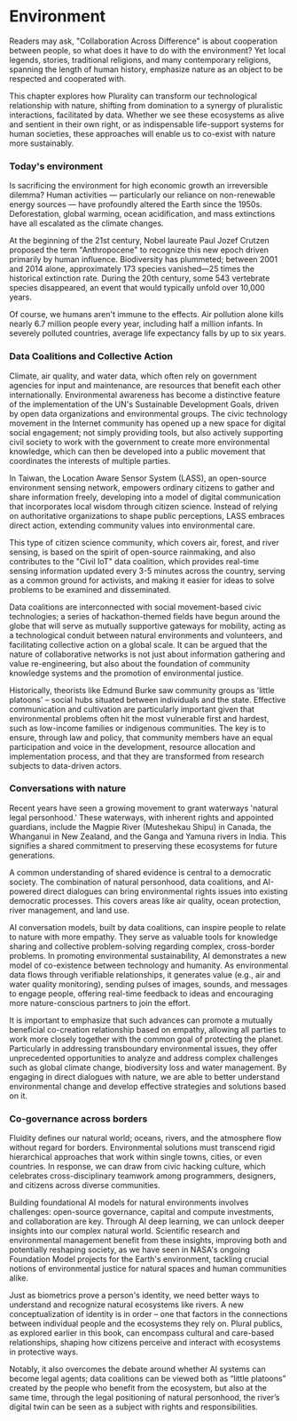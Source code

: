 # Environment

Readers may ask, "Collaboration Across Difference" is about cooperation between people, so what does it have to do with the environment? Yet local legends, stories, traditional religions, and many contemporary religions, spanning the length of human history, emphasize nature as an object to be respected and cooperated with.

This chapter explores how Plurality can transform our technological relationship with nature, shifting from domination to a synergy of pluralistic interactions, facilitated by data. Whether we see these ecosystems as alive and sentient in their own right, or as indispensable life-support systems for human societies, these approaches will enable us to co-exist with nature more sustainably.

### Today's environment

Is sacrificing the environment for high economic growth an irreversible dilemma? Human activities — particularly our reliance on non-renewable energy sources — have profoundly altered the Earth since the 1950s. Deforestation, global warming, ocean acidification, and mass extinctions have all escalated as the climate changes.
 
At the beginning of the 21st century, Nobel laureate Paul Jozef Crutzen proposed the term "Anthropocene" to recognize this new epoch driven primarily by human influence. Biodiversity has plummeted; between 2001 and 2014 alone, approximately 173 species vanished—25 times the historical extinction rate. During the 20th century, some 543 vertebrate species disappeared, an event that would typically unfold over 10,000 years.

Of course, we humans aren't immune to the effects. Air pollution alone kills nearly 6.7 million people every year, including half a million infants. In severely polluted countries, average life expectancy falls by up to six years.

### Data Coalitions and Collective Action

Climate, air quality, and water data, which often rely on government agencies for input and maintenance, are resources that benefit each other internationally. Environmental awareness has become a distinctive feature of the implementation of the UN's Sustainable Development Goals, driven by open data organizations and environmental groups. The civic technology movement in the Internet community has opened up a new space for digital social engagement; not simply providing tools, but also actively supporting civil society to work with the government to create more environmental knowledge, which can then be developed into a public movement that coordinates the interests of multiple parties.

In Taiwan, the Location Aware Sensor System (LASS), an open-source environment sensing network, empowers ordinary citizens to gather and share information freely, developing into a model of digital communication that incorporates local wisdom through citizen science. Instead of relying on authoritative organizations to shape public perceptions, LASS embraces direct action, extending community values into environmental care.

This type of citizen science community, which covers air, forest, and river sensing, is based on the spirit of open-source rainmaking, and also contributes to the "Civil IoT" data coalition, which provides real-time sensing information updated every 3-5 minutes across the country, serving as a common ground for activists, and making it easier for ideas to solve problems to be examined and disseminated.

Data coalitions are interconnected with social movement-based civic technologies; a series of hackathon-themed fields have begun around the globe that will serve as mutually supportive gateways for mobility, acting as a technological conduit between natural environments and volunteers, and facilitating collective action on a global scale. It can be argued that the nature of collaborative networks is not just about information gathering and value re-engineering, but also about the foundation of community knowledge systems and the promotion of environmental justice.

Historically, theorists like Edmund Burke saw community groups as 'little platoons' – social hubs situated between individuals and the state. Effective communication and cultivation are particularly important given that environmental problems often hit the most vulnerable first and hardest, such as low-income families or indigenous communities. The key is to ensure, through law and policy, that community members have an equal participation and voice in the development, resource allocation and implementation process, and that they are transformed from research subjects to data-driven actors.

### Conversations with nature

Recent years have seen a growing movement to grant waterways 'natural legal personhood.' These waterways, with inherent rights and appointed guardians, include the Magpie River (Muteshekau Shipu) in Canada, the Whanganui in New Zealand, and the Ganga and Yamuna rivers in India. This signifies a shared commitment to preserving these ecosystems for future generations.

A common understanding of shared evidence is central to a democratic society. The combination of natural personhood, data coalitions, and AI-powered direct dialogues can bring environmental rights issues into existing democratic processes. This covers areas like air quality, ocean protection, river management, and land use.

AI conversation models, built by data coalitions, can inspire people to relate to nature with more empathy. They serve as valuable tools for knowledge sharing and collective problem-solving regarding complex, cross-border problems. In promoting environmental sustainability, AI demonstrates a new model of co-existence between technology and humanity. As environmental data flows through verifiable relationships, it generates value (e.g., air and water quality monitoring), sending pulses of images, sounds, and messages to engage people, offering real-time feedback to ideas and encouraging more nature-conscious partners to join the effort.

It is important to emphasize that such advances can promote a mutually beneficial co-creation relationship based on empathy, allowing all parties to work more closely together with the common goal of protecting the planet. Particularly in addressing transboundary environmental issues, they offer unprecedented opportunities to analyze and address complex challenges such as global climate change, biodiversity loss and water management. By engaging in direct dialogues with nature, we are able to better understand environmental change and develop effective strategies and solutions based on it.

### Co-governance across borders

Fluidity defines our natural world; oceans, rivers, and the atmosphere flow without regard for borders. Environmental solutions must transcend rigid hierarchical approaches that work within single towns, cities, or even countries. In response, we can draw from civic hacking culture, which celebrates cross-disciplinary teamwork among programmers, designers, and citizens across diverse communities.

Building foundational AI models for natural environments involves challenges: open-source governance, capital and compute investments, and collaboration are key. Through AI deep learning, we can unlock deeper insights into our complex natural world. Scientific research and environmental management benefit from these insights, improving both and potentially reshaping society, as we have seen in NASA's ongoing Foundation Model projects for the Earth's environment, tackling crucial notions of environmental justice for natural spaces and human communities alike.

Just as biometrics prove a person's identity, we need better ways to understand and recognize natural ecosystems like rivers. A new conceptualization of identity is in order – one that factors in the connections between individual people and the ecosystems they rely on. Plural publics, as explored earlier in this book, can encompass cultural and care-based relationships, shaping how citizens perceive and interact with ecosystems in protective ways.

Notably, it also overcomes the debate around whether AI systems can become legal agents; data coalitions can be viewed both as “little platoons” created by the people who benefit from the ecosystem, but also at the same time, through the legal positioning of natural personhood, the river’s digital twin can be seen as a subject with rights and responsibilities.

